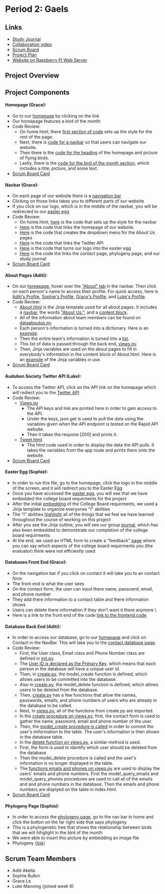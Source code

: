 # Period 2: Gaels

## Links
* [Study Journal](https://docs.google.com/document/d/1NFgEh_1AZGfm3fGWLUgGT7Xm9tNoPROnnH0_pO72MzM/edit?usp=sharing)
* [Collaboration video](https://youtu.be/rLajlcMSnqM)
* [Scrum Board](https://github.com/aditiakella/Period2Gaels/projects/1)
* [Project Plan](https://docs.google.com/document/d/1wBFv8xEiTdBYL12SreRxs_ixNCXaxFt93r1jJ1S14m4/edit?usp=sharing)
* [Website on Raspberry Pi Web Server](http://tweeter.gq/)

## Project Overview
## Project Components
#### Homepage (Grace): 
* Go to our [homepage](http://tweeter.gq/) by clicking on the link
* Our homepage features a bird of the month
* Code Review:
    * On home.html, there [first section of code](https://github.com/aditiakella/Per2Gaels/blob/6d67a8bf972a9591f42cd2cc511073da9c8e96f5/templates/home.html#L8-L86) sets up the style for the rest of the page. 
    * Next, there is [code for a navbar](https://github.com/aditiakella/Per2Gaels/blob/6d67a8bf972a9591f42cd2cc511073da9c8e96f5/templates/home.html#L88-L123) so that users can navigate our website. 
    * Then there is the [code for the heading](https://github.com/aditiakella/Per2Gaels/blob/6d67a8bf972a9591f42cd2cc511073da9c8e96f5/templates/home.html#L125-L136) of the homepage and picture of flying birds.
    * Lastly, there is the [code for the bird of the month section](https://github.com/aditiakella/Per2Gaels/blob/6d67a8bf972a9591f42cd2cc511073da9c8e96f5/templates/home.html#L137-L143), which includes a title, picture, and some text. 
* [Scrum Board Card](https://github.com/aditiakella/Per2Gaels/projects/1#card-56444175)
#### Navbar (Grace): 
* On each page of our website there is a [navigation bar](http://tweeter.gq/)
* Clicking on those links takes you to different parts of our website
* If you click on our logo, which is in the middle of the navbar, you will be redirected to our [easter egg]()
* Code Review:
    * On home.html, [here]() is the code that sets up the style for the navbar
    * [Here]() is the code that links the homepage of our website.
    * [Here]() is the code that creates the dropdown menu for the About Us pages
    * [Here]() is the code that links the Twitter API
    * [Here]() is the code that turns our logo into the easter egg
    * [Here]() is the code the links the contact page, phylogeny page, and our study journal
* [Scrum Board Card]()
#### About Pages (Aditi):
* On our [homepage](http://tweeter.gq/), hover over the ["About" tab](http://tweeter.gq/aboutus/) in the navbar. Then click on each person's name to access their profile. For quick access, here is [Aditi's Profile](http://tweeter.gq/aboutus/aditi/), [Sophie's Profile](http://tweeter.gq/aboutus/sophie/), [Grace's Profile](http://tweeter.gq/aboutus/grace/), and [Luke's Profile](http://tweeter.gq/aboutus/luke/). 
* Code Review:
    * [About.html](https://github.com/aditiakella/Per2Gaels/blob/master/templates/About.html) is the Jinja template used for all about pages. It includes a [navbar](https://github.com/aditiakella/Per2Gaels/blob/f99c0e48bf4322fc750a5f29d46fa52291a568f5/templates/About.html#L92-L114), the words ["About Us:"](https://github.com/aditiakella/Per2Gaels/blob/f99c0e48bf4322fc750a5f29d46fa52291a568f5/templates/About.html#L132-L134), and a [content block](https://github.com/aditiakella/Per2Gaels/blob/f99c0e48bf4322fc750a5f29d46fa52291a568f5/templates/About.html#L138-L140). 
    * All of the information about team members can be found on [dataaboutus.py](https://github.com/aditiakella/Per2Gaels/blob/master/dataaboutus.py). 
    * Each person's information is turned into a dictionary. Here is an [example](https://github.com/aditiakella/Per2Gaels/blob/f955d7c5bd540656af979728122964ec8aeec613/dataaboutus.py#L6).
    * Then the entire team's information is turned into a [list](https://github.com/aditiakella/Per2Gaels/blob/f955d7c5bd540656af979728122964ec8aeec613/dataaboutus.py#L46).
    * This list of data is passed through the back end, [views.py](https://github.com/aditiakella/Per2Gaels/blob/f955d7c5bd540656af979728122964ec8aeec613/views.py#L67).
    * Then, Jinja variables are used on the about pages to fill in everybody's information in the content block of About.html. Here is an [example](https://github.com/aditiakella/Per2Gaels/blob/f955d7c5bd540656af979728122964ec8aeec613/templates/aditi.html#L10-L16) of the Jinja variables in use. 
* [Scrum Board Card](https://github.com/aditiakella/Per2Gaels/projects/1#card-56444144)
#### Audubon Society Twitter API (Luke):
* To access the Twitter API, click on the API link on the homepage which will rediect you to the [Twitter API](http://tweeter.gq/twitter)
* Code Review:
    * [Views.py](https://github.com/aditiakella/Per2Gaels/blob/f955d7c5bd540656af979728122964ec8aeec613/views.py#L90-L107)
        * The API keys and link are printed here in order to gain access to the API.
        * Under the keys, json.get is used to pull the data using the variables given when the API endpoint is tested on the Rapid API website.
        * Then it takes the respone [200] and prints it.
    * [Tweet.html](https://github.com/aditiakella/Per2Gaels/blob/f955d7c5bd540656af979728122964ec8aeec613/templates/tweet.html) 
        * The html code used in order to display the data the API pulls. It takes the variables from the app route and prints them onto the website.
* [Scrum Board Card](https://github.com/aditiakella/Per2Gaels/projects/1#card-56443744)
#### Easter Egg (Sophie):
* In order to run this file, go to the homepage, click the logo in the middle of the screen, and it will redirect you to the Easter Egg
* Once you have accessed the [easter egg](https://github.com/aditiakella/Per2Gaels/blob/master/templates/easteregg.html), you will see that we have embedded the college board requirments for the project
* After the initial [embedding](https://github.com/aditiakella/Per2Gaels/blob/ef16b1403cd5117da145032694bde968daec338d/templates/easteregg.html#L19-L21) of the College Board requirments, we used a Jinja template to organize everyones "I" abilities
* The "I" abilities [highlight](https://github.com/aditiakella/Per2Gaels/blob/ef16b1403cd5117da145032694bde968daec338d/templates/easteregg.html#L113-L147) all of the things that we feel we have learned throughout the course of working on this project
* After you see the Jinja outline, you will see our group [journal](https://github.com/aditiakella/Per2Gaels/blob/ef16b1403cd5117da145032694bde968daec338d/templates/easteregg.html#L149-L150), which has also been embedded to demonstrate our completion of the college board requirments
* At the end, we used an HTML form to create a "feedback" [page](https://github.com/aditiakella/Per2Gaels/blob/ef16b1403cd5117da145032694bde968daec338d/templates/easteregg.html#L197-L218) where you can say which aspects of the college board requirments you (the evaluator) think were not efficiently used
#### Databases Front End (Grace):
* On the navigation bar if you click on contact it will take you to an contact form
* The front end is what the user sees
* On the contact form, the user can input there name, passowrd, email, and phone number
* They add there information to a contact table and there information shows
* Users can delete there information if they don't want it there anymore \
* Here is a link to the front end of the code [link to the frontend code](https://github.com/aditiakella/Period2Gaels/blob/main/templates/index.html)
#### Database Back End (Aditi):
* In order to access our database, go to our [homepage](http://tweeter.gq/) and click on Contact in the NavBar. This will take you to the [contact database page](http://tweeter.gq/database/). 
* Code Review: 
    * First, the User class, Email class and Phone Number class are defined in [init.py](https://github.com/aditiakella/Per2Gaels/blob/a7e40d9e3dd598599e78ae0f126b3fb550ccfa75/models/__init__.py#L13-L28). 
    * The [User ID is declared as the Primary Key](https://github.com/aditiakella/Per2Gaels/blob/a7e40d9e3dd598599e78ae0f126b3fb550ccfa75/models/__init__.py#L14), which means that each person in the database will have a unique user id. 
    * Then, in [create.py](https://github.com/aditiakella/Per2Gaels/blob/a7e40d9e3dd598599e78ae0f126b3fb550ccfa75/models/crud.py#L7-L22), the model_create function is defined, which allows users to be committed into the database. 
    * Also in [create.py](https://github.com/aditiakella/Per2Gaels/blob/a7e40d9e3dd598599e78ae0f126b3fb550ccfa75/models/crud.py#L32-L42), the model_delete function is defined, which allows users to be deleted from the database. 
    * Then, [create.py](https://github.com/aditiakella/Per2Gaels/blob/a7e40d9e3dd598599e78ae0f126b3fb550ccfa75/models/crud.py#L45-L84) has a few functions that allow the names, passwords, emails, and phone numbers of users who are already in the database to be called. 
    * Next, in [views.py](https://github.com/aditiakella/Per2Gaels/blob/a7e40d9e3dd598599e78ae0f126b3fb550ccfa75/views.py#L5-L6), all of the functions from create.py are imported. 
    * In the [create procedure on views.py](https://github.com/aditiakella/Per2Gaels/blob/a7e40d9e3dd598599e78ae0f126b3fb550ccfa75/views.py#L20-L23), first, the contact form is used to gather the name, password, email and phone number of the user. 
    * Then, the [model_create procedure is called](https://github.com/aditiakella/Per2Gaels/blob/a7e40d9e3dd598599e78ae0f126b3fb550ccfa75/views.py#L25-L26) in order to commit the user's imformation to the table. The user's information is then shown in the database table. 
    * In the [delete function on views.py](https://github.com/aditiakella/Per2Gaels/blob/bba4c21a37b217ac5a4171b877cb07dae3da9c3e/views.py#L30-L36), a similar method is used. 
    * First, the form is used to identify which user should be deleted from the database
    * Then the model_delete procedure is called and the user's information is no longer displayed in the table. 
    * The [functions emails and phones on views.py](https://github.com/aditiakella/Per2Gaels/blob/a7e40d9e3dd598599e78ae0f126b3fb550ccfa75/views.py#L40-L52) are used to display the users' emails and phone numbers. First the model_query_emails and model_query_phones procedures are used to call all of the emails and and phone numbers in the database. Then the emails and phone numbers are displyed on the table in index.html.
* [Scrum Board Card](https://github.com/aditiakella/Per2Gaels/projects/1#card-56443929)  
#### Phylogeny Page (Sophie):
* In order to access the [phylogeny page](https://github.com/aditiakella/Per2Gaels/blob/master/templates/Phylogenetic.html), go to the nav bar in home and click the button on the far right side that says phylogeny
* This is a phylogenetic tree that shows the relationship between birds that we will hihglight in the bird of the month
* We were able to insert this picture by embedding an image file
* Phylogeny ([link](http://127.0.0.1:5002/Phylogenetic/))


## Scrum Team Members
* Aditi Akella
* Sophie Bulkin
* Grace Le
* Luke Manning (joined week 6)
